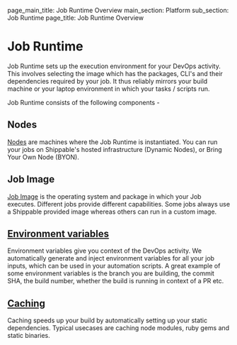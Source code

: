 page_main_title: Job Runtime Overview
main_section: Platform
sub_section: Job Runtime
page_title: Job Runtime Overview

# Job Runtime

Job Runtime sets up the execution environment for your DevOps activity. This involves
selecting the image which has the packages, CLI's and their dependencies required by your job. It thus reliably mirrors your build machine or your laptop environment in which your tasks / scripts run.

Job Runtime consists of the following components -
## Nodes
[Nodes](/platform/job-runtime-nodes) are machines where the Job Runtime is instantiated. You can run your jobs on Shippable's hosted infrastructure (Dynamic Nodes), or Bring Your Own Node (BYON).
## Job Image
[Job Image](/platform/machine-images-overview) is the operating system and package in which your Job executes. Different jobs
provide different capabilities. Some jobs always use a Shippable provided image whereas others can run in a custom image.
## [Environment variables](/platform/job-runtime-environment-variables)
Environment variables give you context of the DevOps activity. We automatically generate and
inject environment variables for all your job inputs, which can be used in your automation scripts. A great example of some environment variables is the branch you are building, the commit SHA, the build number, whether the build is running in context of a PR etc.
## [Caching](/platform/job-runtime-caching)
Caching speeds up your build by automatically setting up your static dependencies. Typical usecases are caching node modules,
ruby gems and static binaries.
